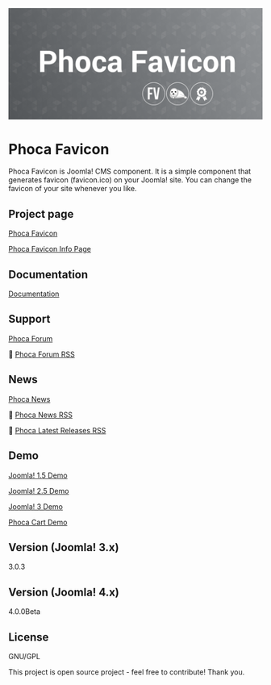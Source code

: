 



![Phoca Favicon](https://github.com/PhocaCz/PhocaFavicon/blob/master/phocafavicon.png?raw=true)

# Phoca Favicon



Phoca Favicon is Joomla! CMS component. It is a simple component that generates favicon (favicon.ico) on your Joomla! site. You can change the favicon of your site whenever you like.



## Project page

[Phoca Favicon](https://www.phoca.cz/phocafavicon)

[Phoca Favicon Info Page](http://www.phoca.cz/project/phocafavicon-joomla-favicon)



## Documentation

[Documentation](https://www.phoca.cz/documentation/category/4-phoca-favicon-component)





## Support

[Phoca Forum](https://www.phoca.cz/forum)

:bell: [Phoca Forum RSS](https://www.phoca.cz/forum/app.php/feed)



## News

[Phoca News](https://www.phoca.cz/news)

:bell: [Phoca News RSS](https://www.phoca.cz/news?format=feed&type=rss)

:bell: [Phoca Latest Releases RSS](https://www.phoca.cz/download/feed/111?format=feed&type=rss)



## Demo

[Joomla! 1.5 Demo](https://www.phoca.cz/demo/)

[Joomla! 2.5 Demo](https://www.phoca.cz/joomlademo/)

[Joomla! 3 Demo](https://www.phoca.cz/joomla3demo/)

[Phoca Cart Demo](https://www.phoca.cz/phocacartdemo/)



## Version (Joomla! 3.x)

3.0.3

## Version (Joomla! 4.x)

4.0.0Beta



## License

GNU/GPL



This project is open source project - feel free to contribute! Thank you.
